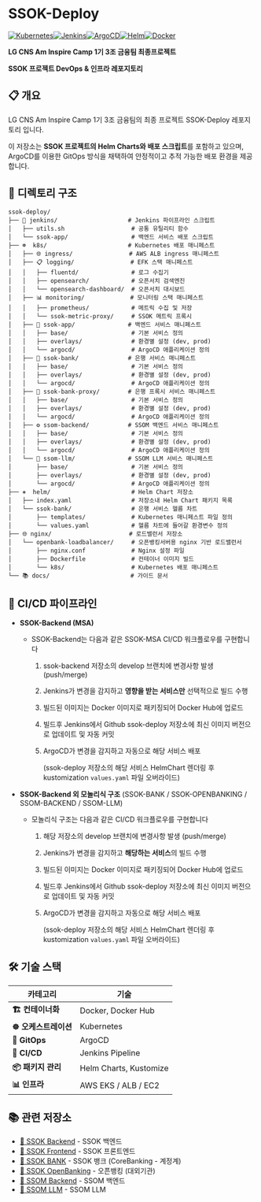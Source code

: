 # SSOK-Deploy

[![Kubernetes](https://img.shields.io/badge/kubernetes-326ce5.svg?&style=for-the-badge&logo=kubernetes&logoColor=white)](https://kubernetes.io/)[![Jenkins](https://img.shields.io/badge/Jenkins-D24939?style=for-the-badge&logo=Jenkins&logoColor=white)](https://jenkins.io/)[![ArgoCD](https://img.shields.io/badge/ArgoCD-EF7B4D?style=for-the-badge&logo=argo&logoColor=white)](https://argoproj.github.io/cd/)[![Helm](https://img.shields.io/badge/Helm-0F1689?style=for-the-badge&logo=Helm&logoColor=white)](https://helm.sh/)[![Docker](https://img.shields.io/badge/docker-0db7ed.svg?&style=for-the-badge&logo=docker&logoColor=white)](https://docker.com/)

**LG CNS Am Inspire Camp 1기 3조 금융팀 최종프로젝트**

**SSOK 프로젝트 DevOps & 인프라 레포지토리**

## 📋 개요

LG CNS Am Inspire Camp 1기 3조 금융팀의 최종 프로젝트 SSOK-Deploy 레포지토리 입니다.

이 저장소는 **SSOK 프로젝트의 Helm Charts와 배포 스크립트**를 포함하고 있으며, ArgoCD를 이용한 GitOps 방식을 채택하여 안정적이고 추적 가능한 배포 환경을 제공합니다.

## 📁 디렉토리 구조

```
ssok-deploy/
├── 🔧 jenkins/                    # Jenkins 파이프라인 스크립트
│   ├── utils.sh                   # 공통 유틸리티 함수
│   └── ssok-app/                  # 백엔드 서비스 배포 스크립트
├── ☸️  k8s/                       # Kubernetes 배포 매니페스트
│   ├── 🌐 ingress/                # AWS ALB ingress 매니페스트
│   ├── 📋 logging/                # EFK 스택 매니페스트
│   │   ├── fluentd/               # 로그 수집기
│   │   ├── opensearch/            # 오픈서치 검색엔진
│   │   └── opensearch-dashboard/  # 오픈서치 대시보드
│   ├── 📊 monitoring/             # 모니터링 스택 매니페스트
│   │   ├── prometheus/            # 메트릭 수집 및 저장
│   │   └── ssok-metric-proxy/     # SSOK 메트릭 프록시
│   ├── 🚀 ssok-app/               # 백엔드 서비스 매니페스트
│   │   ├── base/                  # 기본 서비스 정의
│   │   ├── overlays/              # 환경별 설정 (dev, prod)
│   │   └── argocd/                # ArgoCD 애플리케이션 정의
│   ├── 🏦 ssok-bank/              # 은행 서비스 매니페스트
│   │   ├── base/                  # 기본 서비스 정의
│   │   ├── overlays/              # 환경별 설정 (dev, prod)
│   │   └── argocd/                # ArgoCD 애플리케이션 정의
│   ├── 🔗 ssok-bank-proxy/        # 은행 프록시 서비스 매니페스트
│   │   ├── base/                  # 기본 서비스 정의
│   │   ├── overlays/              # 환경별 설정 (dev, prod)
│   │   └── argocd/                # ArgoCD 애플리케이션 정의
│   ├── ⚙️ ssom-backend/           # SSOM 백엔드 서비스 매니페스트
│   │   ├── base/                  # 기본 서비스 정의
│   │   ├── overlays/              # 환경별 설정 (dev, prod)
│   │   └── argocd/                # ArgoCD 애플리케이션 정의
│   └── 🤖 ssom-llm/               # SSOM LLM 서비스 매니페스트
│       ├── base/                  # 기본 서비스 정의
│       ├── overlays/              # 환경별 설정 (dev, prod)
│       └── argocd/                # ArgoCD 애플리케이션 정의
├── ⎈  helm/                       # Helm Chart 저장소
│   ├── index.yaml                 # 저장소내 Helm Chart 패키지 목록
│   └── ssok-bank/                 # 은행 서비스 헬름 차트
│       ├── templates/             # Kubernetes 매니페스트 파일 정의
│       └── values.yaml            # 헬름 차트에 들어갈 환경변수 정의
├── 🌐 nginx/                      # 로드밸런서 저장소
│   └── openbank-loadbalancer/     # 오픈뱅킹서버용 nginx 기반 로드밸런서
│       ├── nginx.conf             # Nginx 설정 파일
│       ├── Dockerfile             # 컨테이너 이미지 빌드
│       └── k8s/                   # Kubernetes 배포 매니페스트
└── 📚 docs/                       # 가이드 문서
```

## 🔄 CI/CD 파이프라인

* **SSOK-Backend (MSA)**

  * SSOK-Backend는 다음과 같은 SSOK-MSA CI/CD 워크플로우를 구현합니다

    1. ssok-backend 저장소의 develop 브랜치에 변경사항 발생 (push/merge)

    2. Jenkins가 변경을 감지하고 **영향을 받는 서비스만** 선택적으로 빌드 수행

    3. 빌드된 이미지는 Docker 이미지로 패키징되어 Docker Hub에 업로드

    4. 빌드후 Jenkins에서 Github ssok-deploy 저장소에 최신 이미지 버전으로 업데이트 및 자동 커밋

    5. ArgoCD가 변경을 감지하고 자동으로 해당 서비스 배포

       (ssok-deploy 저장소의 해당 서비스 HelmChart 렌더링 후 kustomization `values.yaml` 파일 오버라이드)

* **SSOK-Backend 외 모놀리식 구조** (SSOK-BANK / SSOK-OPENBANKING / SSOM-BACKEND / SSOM-LLM)

  * 모놀리식 구조는 다음과 같은 CI/CD 워크플로우를 구현합니다

    1. 해당 저장소의 develop 브랜치에 변경사항 발생 (push/merge)

    2. Jenkins가 변경을 감지하고 **해당하는 서비스**의 빌드 수행

    3. 빌드된 이미지는 Docker 이미지로 패키징되어 Docker Hub에 업로드

    4. 빌드후 Jenkins에서 Github ssok-deploy 저장소에 최신 이미지 버전으로 업데이트 및 자동 커밋

    5. ArgoCD가 변경을 감지하고 자동으로 해당 서비스 배포

       (ssok-deploy 저장소의 해당 서비스 HelmChart 렌더링 후 kustomization `values.yaml` 파일 오버라이드)

## 🛠️ 기술 스택

<div align="center">

| 카테고리             | 기술                   |
| -------------------- | ---------------------- |
| **🏗️ 컨테이너화**     | Docker, Docker Hub     |
| **☸️ 오케스트레이션** | Kubernetes             |
| **🔄 GitOps**         | ArgoCD                 |
| **🚀 CI/CD**          | Jenkins Pipeline       |
| **📦 패키지 관리**    | Helm Charts, Kustomize |
| **📊 인프라**         | AWS EKS / ALB / EC2    |

</div>

## 📚 관련 저장소

- [🔗 SSOK Backend](https://github.com/Team-SSOK/ssok-backend) - SSOK 백엔드
- [🔗 SSOK Frontend](https://github.com/Team-SSOK/ssok-frontend) - SSOK 프론트엔드
- [🔗 SSOK BANK](https://github.com/Team-SSOK/ssok-bank) - SSOK 뱅크 (CoreBanking - 계정계)
- [🔗 SSOK OpenBanking](https://github.com/Team-SSOK/ssok-openbanking) - 오픈뱅킹 (대외기관)
- [🔗 SSOM Backend](https://github.com/Team-SSOK/ssom-backend) - SSOM 백엔드
- [🔗 SSOM LLM](https://github.com/Team-SSOK/ssom-llm) - SSOM LLM
